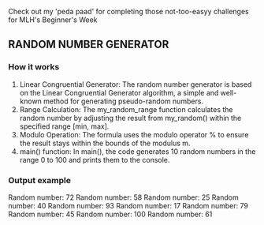 Check out my 'peda paad' for completing those not-too-easyy challenges for MLH's Beginner's Week 

## RANDOM NUMBER GENERATOR
### How it works
1. Linear Congruential Generator: The random number generator is based on the Linear Congruential Generator algorithm, a simple and well-known method for generating pseudo-random numbers.
2. Range Calculation: The my_random_range function calculates the random number by adjusting the result from my_random() within the specified range [min, max].
3. Modulo Operation: The formula uses the modulo operator % to ensure the result stays within the bounds of the modulus m.
4. main() function: In main(), the code generates 10 random numbers in the range 0 to 100 and prints them to the console.
### Output example
Random number: 72
Random number: 58
Random number: 25
Random number: 40
Random number: 93
Random number: 17
Random number: 79
Random number: 45
Random number: 100
Random number: 61

